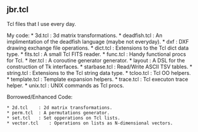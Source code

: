 jbr.tcl
-------

Tcl files that I use every day.

My code:
    * 3d.tcl	: 3d matrix transformations.
    * deadfish.tcl	: An implimentation of the deadfish language (maybe not everyday).
    * dxf		: DXF drawing exchange file operations.
    * dict.tcl	: Extensions to the Tcl dict data type.
    * fits.tcl	: A small Tcl FITS reader.
    * func.tcl	: Handy functional procs for Tcl.
    * iter.tcl	: A coroutine generator generator.
    * layout	: A DSL for the construction of Tk interfaces.
    * starbase.tcl	: Read/Write ASCII TSV tables.
    * string.tcl	: Extensions to the Tcl string data type.
    * tcloo.tcl	: Tcl OO helpers.
    * template.tcl	: Template expansion helpers.
    * trace.tcl	: Tcl executon trace helper.
    * unix.tcl	: UNIX commands as Tcl procs.


Borrowed/Enhanced Code:

    * 2d.tcl	: 2d matrix transformations.
    * perm.tcl	: A permutations generator.
    * set.tcl	: Set opperations on Tcl lists.
    * vector.tcl	: Operations on lists as N-dimensional vectors.


